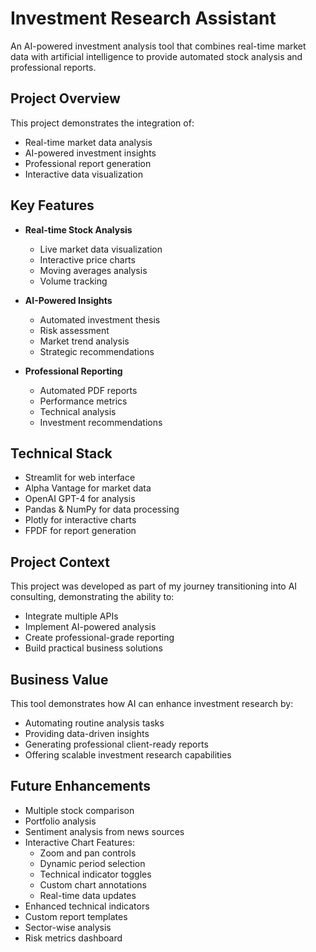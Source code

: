 # Investment Research Assistant

An AI-powered investment analysis tool that combines real-time market data with artificial intelligence to provide automated stock analysis and professional reports.

## Project Overview

This project demonstrates the integration of:
- Real-time market data analysis
- AI-powered investment insights
- Professional report generation
- Interactive data visualization

## Key Features

- **Real-time Stock Analysis**
  - Live market data visualization
  - Interactive price charts
  - Moving averages analysis
  - Volume tracking

- **AI-Powered Insights**
  - Automated investment thesis
  - Risk assessment
  - Market trend analysis
  - Strategic recommendations

- **Professional Reporting**
  - Automated PDF reports
  - Performance metrics
  - Technical analysis
  - Investment recommendations

## Technical Stack

- Streamlit for web interface
- Alpha Vantage for market data
- OpenAI GPT-4 for analysis
- Pandas & NumPy for data processing
- Plotly for interactive charts
- FPDF for report generation

## Project Context

This project was developed as part of my journey transitioning into AI consulting, demonstrating the ability to:
- Integrate multiple APIs
- Implement AI-powered analysis
- Create professional-grade reporting
- Build practical business solutions

## Business Value

This tool demonstrates how AI can enhance investment research by:
- Automating routine analysis tasks
- Providing data-driven insights
- Generating professional client-ready reports
- Offering scalable investment research capabilities

## Future Enhancements
- Multiple stock comparison
- Portfolio analysis
- Sentiment analysis from news sources
- Interactive Chart Features:
  - Zoom and pan controls
  - Dynamic period selection
  - Technical indicator toggles
  - Custom chart annotations
  - Real-time data updates
- Enhanced technical indicators
- Custom report templates
- Sector-wise analysis
- Risk metrics dashboard
